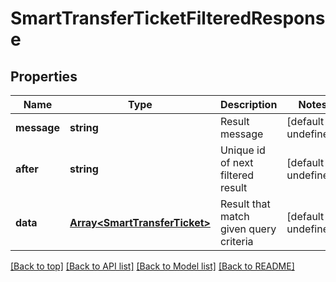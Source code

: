 # SmartTransferTicketFilteredResponse

## Properties

|Name | Type | Description | Notes|
|------------ | ------------- | ------------- | -------------|
|**message** | **string** | Result message | [default to undefined]|
|**after** | **string** | Unique id of next filtered result | [default to undefined]|
|**data** | [**Array&lt;SmartTransferTicket&gt;**](SmartTransferTicket.md) | Result that match given query criteria | [default to undefined]|




[[Back to top]](#) [[Back to API list]](../../README.md#documentation-for-api-endpoints) [[Back to Model list]](../../README.md#documentation-for-models) [[Back to README]](../../README.md)
